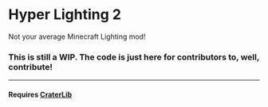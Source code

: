 # Hyper Lighting 2

Not your average Minecraft Lighting mod!

### This is still a WIP. The code is just here for contributors to, well, contribute!

***

#### Requires [CraterLib](https://github.com/firstdarkdev/CraterLib)

